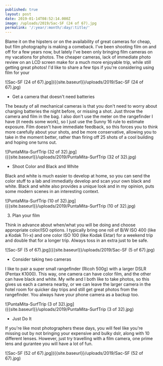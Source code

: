 ```yaml
---
published: true
layout: post
date: 2019-01-14T08:52:14.000Z
image: /uploads/2019/Sac-SF (24 of 67).jpg
permalink: '/:year/:month/:day/:title/'
---
```

Blame it on the hipsters or on the availability of great cameras for cheap, but film photography is making a comeback. I've been shooting film on and off for a few years now, but lately I've been only bringing film cameras on my vacations for photos. The cheaper cameras, lack of immediate photo review on an LCD screen make for a much more enjoyable trip, while still getting great photos! I'd like to share a few tips if you're considering using film for your 

![Sac-SF (24 of 67).jpg]({{site.baseurl}}/uploads/2019/Sac-SF (24 of 67).jpg)



- Get a camera that doesn't need batteries

The beauty of all mechanical cameras is that you don't need to worry about charging batteries the night before, or missing a shot. Just throw the camera and film in the bag. I also don't use the meter on the rangefinder I have (it needs some work), so I just use the Sunny 16 rule to estimate exposure. Film doesn't have immediate feedback, so this forces you to think more carefully about your shots, and be more conservative, allowing you to take in the moment better, rather than firing off 25 shots of a cool building and hoping one turns out.

![PuntaMita-SurfTrip (32 of 32).jpg]({{site.baseurl}}/uploads/2019/PuntaMita-SurfTrip (32 of 32).jpg)



- Shoot Color and Black and White

Black and white is much easier to develop at home, so you can send the color stuff to a lab and immediatly develop and scan your own black and white. Black and white also provides a unique look and in my opinion, puts some modern scenes in an interesting context.

![PuntaMita-SurfTrip (10 of 32).jpg]({{site.baseurl}}/uploads/2019/PuntaMita-SurfTrip (10 of 32).jpg)


3. Plan your film

Think in advance about when/what you will be doing and choose appropriate color/ISO options. I typically bring one roll of B/W ISO 400 (like a Kodak Tri-x) and one color ISO 100 (like  Kodak Ektar) for a weekend trip and double that for a longer trip. Always toss in an extra just to be safe.

![Sac-SF (5 of 67).jpg]({{site.baseurl}}/uploads/2019/Sac-SF (5 of 67).jpg)



- Consider taking two cameras

I like to pair a super small rangefinder (Ricoh 500g) with a larger DSLR (Pentax K1000). This way, one camera can have color film, and the other can have black and white. My wife and I both like to take photos, so this gives us each a camera nearby, or we can leave the larger camera in the hotel room for quicker day trips and still get great photos from the rangefinder. You always have your phone camera as a backup too.

![PuntaMita-SurfTrip (3 of 32).jpg]({{site.baseurl}}/uploads/2019/PuntaMita-SurfTrip (3 of 32).jpg)


- Just Do It

If you're like most photographers these days, you will feel like you're missing out by not bringing your expensive and bulky dslr, along with 10 different lenses. However, just try travelling with a film camera, one prime lens and gurantee you will have a lot of fun.

![Sac-SF (52 of 67).jpg]({{site.baseurl}}/uploads/2019/Sac-SF (52 of 67).jpg)



